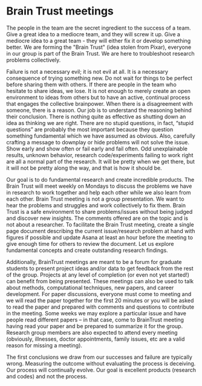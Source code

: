 # Brain Trust meetings

The people in the team are the secret ingredient to the success of a team. Give a great idea to a mediocre team, and they will screw it up. Give a mediocre idea to a great team - they will either fix it or develop something better. We are forming the "Brain Trust" (idea stolen from Pixar), everyone in our group is part of the Brain Trust. We are here to troubleshoot research problems collectively.

Failure is not a necessary evil; it is not evil at all. It is a necessary consequence of trying something new. Do not wait for things to be perfect before sharing them with others. If there are people in the team who hesitate to share ideas, we lose. It is not enough to merely create an open environment to ideas from others but to have an active, continual process that engages the collective brainpower. When there is a disagreement with someone, there is a reason. Our job is to understand the reasoning behind their conclusion. There is nothing quite as effective as shutting down an idea as thinking we are right. There are no stupid questions, in fact, “stupid questions” are probably the most important because they question something fundamental which we have assumed as obvious. Also, carefully crafting a message to downplay or hide problems will not solve the issue. Show early and show often or fail early and fail often. Odd unexplainable results, unknown behavior, research code/experiments failing to work right are all a normal part of the research. It will be pretty when we get there, but it will not be pretty along the way, and that is how it should be. 

Our goal is to do fundamental research and create incredible products. The Brain Trust will meet weekly on Mondays to discuss the problems we have in research to work together and help each other while we also learn from each other. Brain Trust meeting is not a group presentation. We want to hear the problems and struggles and work collectively to fix them. Brain Trust is a safe environment to share problems/issues without being judged and discover new insights. The comments offered are on the topic and is not about a researcher. To facilitate the Brain Trust meeting, create a single page document describing the current issue/research problem at hand with figures if possible and update Asana at least an hour before the meeting to give enough time for others to review the document. Let us explore fundamental concepts and create outstanding research findings.

Additionally, BrainTrust meetings are meant to be a forum for graduate students to present project ideas and/or data to get feedback from the rest of the group. Projects at any level of completion (or even not yet started!) can benefit from being presented. These meetings can also be used to talk about methods, computational techniques, new papers, and career development. For paper discussions, everyone must come to meeting and we will read the paper together for the first 20 minutes or you will be asked to read the paper and prepared with comments and questions to contribute in the meeting. Some weeks we may explore a particular issue and have people read different papers – in that case, come to BrainTrust meeting having read your paper and be prepared to summarize it for the group. Research group members are also expected to attend every meeting (obviously, illnesses, doctor appointments, family issues, etc are a valid reason for missing a meeting).

The first conclusions we draw from our successes and failure are typically wrong. Measuring the outcome without evaluating the process is deceiving. Our process will continually evolve. Our goal is excellent products (research and codes) and not the process.